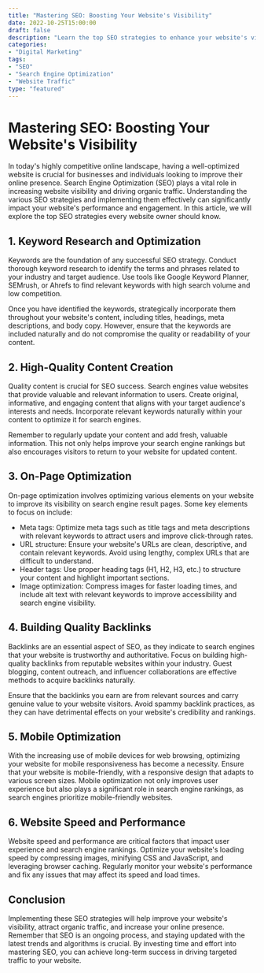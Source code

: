 ```yaml
--- 
title: "Mastering SEO: Boosting Your Website's Visibility" 
date: 2022-10-25T15:00:00 
draft: false 
description: "Learn the top SEO strategies to enhance your website's visibility and increase traffic." 
categories: 
- "Digital Marketing" 
tags: 
- "SEO" 
- "Search Engine Optimization" 
- "Website Traffic" 
type: "featured" 
--- 
```


# Mastering SEO: Boosting Your Website's Visibility

In today's highly competitive online landscape, having a well-optimized website is crucial for businesses and individuals looking to improve their online presence. Search Engine Optimization (SEO) plays a vital role in increasing website visibility and driving organic traffic. Understanding the various SEO strategies and implementing them effectively can significantly impact your website's performance and engagement. In this article, we will explore the top SEO strategies every website owner should know.

## 1. Keyword Research and Optimization

Keywords are the foundation of any successful SEO strategy. Conduct thorough keyword research to identify the terms and phrases related to your industry and target audience. Use tools like Google Keyword Planner, SEMrush, or Ahrefs to find relevant keywords with high search volume and low competition.

Once you have identified the keywords, strategically incorporate them throughout your website's content, including titles, headings, meta descriptions, and body copy. However, ensure that the keywords are included naturally and do not compromise the quality or readability of your content.

## 2. High-Quality Content Creation

Quality content is crucial for SEO success. Search engines value websites that provide valuable and relevant information to users. Create original, informative, and engaging content that aligns with your target audience's interests and needs. Incorporate relevant keywords naturally within your content to optimize it for search engines.

Remember to regularly update your content and add fresh, valuable information. This not only helps improve your search engine rankings but also encourages visitors to return to your website for updated content.

## 3. On-Page Optimization

On-page optimization involves optimizing various elements on your website to improve its visibility on search engine result pages. Some key elements to focus on include:

- Meta tags: Optimize meta tags such as title tags and meta descriptions with relevant keywords to attract users and improve click-through rates.
- URL structure: Ensure your website's URLs are clean, descriptive, and contain relevant keywords. Avoid using lengthy, complex URLs that are difficult to understand.
- Header tags: Use proper heading tags (H1, H2, H3, etc.) to structure your content and highlight important sections.
- Image optimization: Compress images for faster loading times, and include alt text with relevant keywords to improve accessibility and search engine visibility.

## 4. Building Quality Backlinks

Backlinks are an essential aspect of SEO, as they indicate to search engines that your website is trustworthy and authoritative. Focus on building high-quality backlinks from reputable websites within your industry. Guest blogging, content outreach, and influencer collaborations are effective methods to acquire backlinks naturally.

Ensure that the backlinks you earn are from relevant sources and carry genuine value to your website visitors. Avoid spammy backlink practices, as they can have detrimental effects on your website's credibility and rankings.

## 5. Mobile Optimization

With the increasing use of mobile devices for web browsing, optimizing your website for mobile responsiveness has become a necessity. Ensure that your website is mobile-friendly, with a responsive design that adapts to various screen sizes. Mobile optimization not only improves user experience but also plays a significant role in search engine rankings, as search engines prioritize mobile-friendly websites.

## 6. Website Speed and Performance

Website speed and performance are critical factors that impact user experience and search engine rankings. Optimize your website's loading speed by compressing images, minifying CSS and JavaScript, and leveraging browser caching. Regularly monitor your website's performance and fix any issues that may affect its speed and load times.

## Conclusion

Implementing these SEO strategies will help improve your website's visibility, attract organic traffic, and increase your online presence. Remember that SEO is an ongoing process, and staying updated with the latest trends and algorithms is crucial. By investing time and effort into mastering SEO, you can achieve long-term success in driving targeted traffic to your website.
